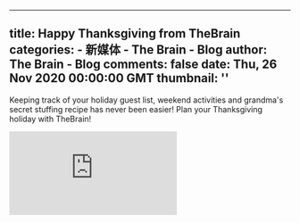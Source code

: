 
---
title: Happy Thanksgiving from TheBrain
categories: 
    - 新媒体
    - The Brain - Blog
author: The Brain - Blog
comments: false
date: Thu, 26 Nov 2020 00:00:00 GMT
thumbnail: ''
---

<div>   
<div class="center">
        <p>Keeping track of your holiday guest list, weekend activities and grandma's secret stuffing recipe has never been easier!  Plan your Thanksgiving holiday with TheBrain!</p>
      </div>
      <iframe class="blogVideo" src="https://www.youtube.com/embed/44kgE2ekcDw?rel=0&showinfo=0&autoplay=0" frameborder="0" allowfullscreen></iframe>
    
    
</div>
            